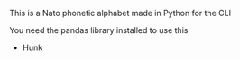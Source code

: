 This is a Nato phonetic alphabet made in Python for the CLI

You need the pandas library installed to use this

- Hunk
